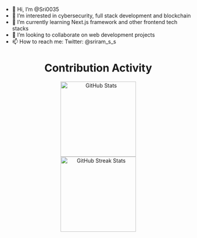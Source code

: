- 👋 Hi, I’m @Sri0035
- 👀 I’m interested in cybersecurity, full stack development and blockchain
- 🌱 I’m currently learning Next.js framework and other frontend tech stacks
- 💞️ I’m looking to collaborate on web development projects 
- 📫 How to reach me: Twitter: @sriram_s_s

<div align=center>
        <h1>Contribution Activity</h1>
         <img src="https://github-readme-stats.vercel.app/api?username=Sri0035&title_color=6FDA44&text_color=FFFFFF&show_icons=true&icon_color=6FDA44&include_all_commits=true&count_private=true&theme=dark" alt="GitHub Stats" height="200" />
        <br>
        <!--
        <img src="https://github-readme-stats.vercel.app/api/top-langs?username=ahmedfathydev&layout=compact&title_color=6FDA44&text_color=FFFFFF&theme=dark" alt="GitHub Most Used Languages" height="200" />
        <br>
        -->
        <img src="https://github-readme-streak-stats.herokuapp.com/?user=Sri0035&theme=dark&date_format=j%20M%5B%20Y%5D&currStreakLabel=6FDA44&fire=6FDA44&ring=6FDA44" alt="GitHub Streak Stats" height="200" />
        <br>
        <br>
    </div>

<!---
Sri0035/Sri0035 is a ✨ special ✨ repository because its `README.md` (this file) appears on your GitHub profile.
You can click the Preview link to take a look at your changes.
--->

